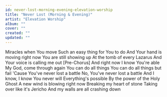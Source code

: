 ```yaml
---
id: never-lost-morning-evening-elevation-worship
title: "Never Lost (Morning & Evening)"
artist: "Elevation Worship"
album: ""
cover: ""
created: ""
updated: ""
---
```


Miracles when You move
Such an easy thing for You to do
And Your hand is moving right now
You are still showing up
At the tomb of every Lazarus
And Your voice is calling me out
[Pre-Chorus]
And right now I know You're able
My God, come through again
You can do all things
You can do all things but fail
'Cause You've never lost a battle
No, You've never lost a battle
And I know, I know
You never will
Everything's possible
By the power of the Holy Ghost
A new wind is blowing right now
Breaking my heart of stone
Taking over like it's Jericho
And my walls are all crashing down